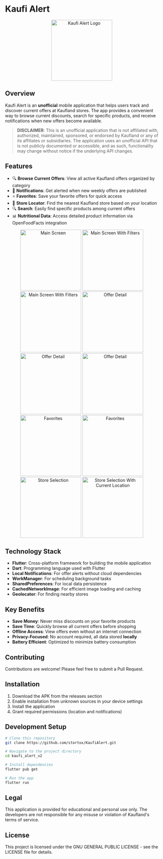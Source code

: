 # Kaufi Alert

<p align="center">
  <img src="assets/kaufi_alert.png" alt="Kaufi Alert Logo" width="200"/>
</p>

## Overview

Kaufi Alert is an **unofficial** mobile application that helps users track and discover current offers at Kaufland stores. The app provides a convenient way to browse current discounts, search for specific products, and receive notifications when new offers become available.

> **DISCLAIMER**: This is an unofficial application that is not affiliated with, authorized, maintained, sponsored, or endorsed by Kaufland or any of its affiliates or subsidiaries. The application uses an unofficial API that is not publicly documented or accessible, and as such, functionality may change without notice if the underlying API changes.

## Features

- 🔍 **Browse Current Offers**: View all active Kaufland offers organized by category
- 🔔 **Notifications**: Get alerted when new weekly offers are published
- ⭐ **Favorites**: Save your favorite offers for quick access
- 🏪 **Store Locator**: Find the nearest Kaufland store based on your location
- 🔍 **Search**: Easily find specific products among current offers
- 📊 **Nutritional Data**: Access detailed product information via OpenFoodFacts integration

<p align="center">
  <img src="assets/main_screen.png" alt="Main Screen" width="200"/>
  <img src="assets/filters.png" alt="Main Screen With Filters" width="200"/> 
  <img src="assets/search.png" alt="Main Screen With Filters" width="200"/> 
  <img src="assets/offer_detail.png" alt="Offer Detail" width="200"/>
  <img src="assets/offer_detail_favorite.png" alt="Offer Detail" width="200"/>
  <img src="assets/nutritional_information.png" alt="Offer Detail" width="200"/>
  <img src="assets/favorites.png" alt="Favorites" width="200"/>
  <img src="assets/settings.png" alt="Favorites" width="200"/>
  <img src="assets/select_store.png" alt="Store Selection" width="200"/>
  <img src="assets/select_store_current_location.png" alt="Store Selection With Current Location" width="200"/>
</p>

## Technology Stack

- **Flutter**: Cross-platform framework for building the mobile application
- **Dart**: Programming language used with Flutter
- **Local Notifications**: For offer alerts without cloud dependencies
- **WorkManager**: For scheduling background tasks
- **SharedPreferences**: For local data persistence
- **CachedNetworkImage**: For efficient image loading and caching
- **Geolocator**: For finding nearby stores

## Key Benefits

- **Save Money**: Never miss discounts on your favorite products
- **Save Time**: Quickly browse all current offers before shopping
- **Offline Access**: View offers even without an internet connection
- **Privacy-Focused**: No account required, all data stored **locally**
- **Battery Efficient**: Optimized to minimize battery consumption

## Contributing
Contributions are welcome! Please feel free to submit a Pull Request.

## Installation

1. Download the APK from the releases section
2. Enable installation from unknown sources in your device settings
3. Install the application
4. Grant required permissions (location and notifications)

## Development Setup

```bash
# Clone this repository
git clone https://github.com/stortox/KaufiAlert.git

# Navigate to the project directory
cd kaufi_alert_v2

# Install dependencies
flutter pub get

# Run the app
flutter run
```

## Legal
This application is provided for educational and personal use only. The developers are not responsible for any misuse or violation of Kaufland's terms of service.

## License
This project is licensed under the GNU GENERAL PUBLIC LICENSE - see the LICENSE file for details.
